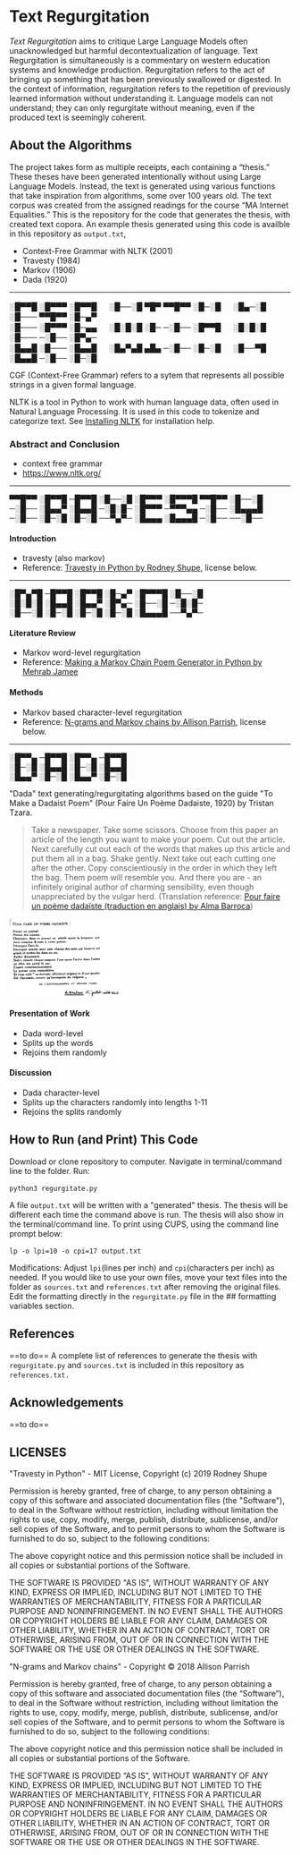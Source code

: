 # Text Regurgitation

*Text Regurgitation* aims to critique Large Language Models often unacknowledged but harmful decontextualization of language. Text Regurgitation is simultaneously is a commentary on western education systems and knowledge production. Regurgitation refers to the act of bringing up something that has been previously swallowed or digested. In the context of information, regurgitation refers to the repetition of previously learned information without understanding it. Language models can not understand; they can only regurgitate without meaning, even if the produced text is seemingly coherent. 

## About the Algorithms

The project takes form as multiple receipts, each containing a “thesis.” These theses have been generated intentionally without using Large Language Models. Instead, the text is generated using various functions that take inspiration from algorithms, some over 100 years old. The text corpus was created from the assigned readings for the course “MA Internet Equalities.” This is the repository for the code that generates the thesis, with created text copora. An example thesis generated using this code is availble in this repository as `output.txt`,

* Context-Free Grammar with NLTK (2001)
* Travesty (1984)
* Markov (1906)
* Dada (1920)

- - - 

░█▀▀█ ░█▀▀▀ ░█▀▀█ 　 ░█──░█ ▀█▀ ▀▀█▀▀ ░█─░█ 　 ░█▄─░█ ░█─── ▀▀█▀▀ ░█─▄▀ \
░█─── ░█▀▀▀ ░█─▄▄ 　 ░█░█░█ ░█─ ─░█── ░█▀▀█ 　 ░█░█░█ ░█─── ─░█── ░█▀▄─ \
░█▄▄█ ░█─── ░█▄▄█ 　 ░█▄▀▄█ ▄█▄ ─░█── ░█─░█ 　 ░█──▀█ ░█▄▄█ ─░█── ░█─░█

CGF (Context-Free Grammar) refers to a sytem that represents all possible strings in a given formal language.  

NLTK is a tool in Python to work with human language data, often used in Natural Language Processing. It is used in this code to tokenize and categorize text. See <a href="https://www.nltk.org/install.html" target="_blank">Installing NLTK</a> for installation help.   

### Abstract and Conclusion
* context free grammar
* https://www.nltk.org/

- - - 

▀▀█▀▀ ░█▀▀█ ─█▀▀█ ░█──░█ ░█▀▀▀ ░█▀▀▀█ ▀▀█▀▀ ░█──░█ \
─░█── ░█▄▄▀ ░█▄▄█ ─░█░█─ ░█▀▀▀ ─▀▀▀▄▄ ─░█── ░█▄▄▄█ \
─░█── ░█─░█ ░█─░█ ──▀▄▀─ ░█▄▄▄ ░█▄▄▄█ ─░█── ──░█──

#### Introduction 
* travesty (also markov)
* Reference: <a href="https://github.com/rodneyshupe/travestypy" target="_blank">Travesty in Python by Rodney Shupe</a>, license below.

- - - 

░█▀▄▀█ ─█▀▀█ ░█▀▀█ ░█─▄▀ ░█▀▀▀█ ░█──░█ \
░█░█░█ ░█▄▄█ ░█▄▄▀ ░█▀▄─ ░█──░█ ─░█░█─ \
░█──░█ ░█─░█ ░█─░█ ░█─░█ ░█▄▄▄█ ──▀▄▀─

#### Literature Review  
* Markov word-level regurgitation
* Reference: <a href="https://medium.com/upperlinecode/making-a-markov-chain-poem-generator-in-python-4903d0586957" target="_blank">Making a Markov Chain Poem Generator in Python by Mehrab Jamee</a>

#### Methods 
* Markov based character-level regurgitation
* Reference: <a href="https://github.com/aparrish/rwet/blob/master/ngrams-and-markov-chains.ipynb" target="_blank">N-grams and Markov chains by Allison Parrish</a>, license below.

- - -

░█▀▀▄ ─█▀▀█ ░█▀▀▄ ─█▀▀█ \
░█─░█ ░█▄▄█ ░█─░█ ░█▄▄█ \
░█▄▄▀ ░█─░█ ░█▄▄▀ ░█─░█

"Dada" text generating/regurgitating algorithms based on the guide "To Make a Dadaist Poem" (Pour Faire Un Poème Dadaiste, 1920) by Tristan Tzara. 

> Take a newspaper. Take some scissors. Choose from this paper an article of the length you want to make your poem. Cut out the article. Next carefully cut out each of the words that makes up this article and put them all in a bag. Shake gently. Next take out each cutting one after the other. Copy conscientiously in the order in which they left the bag. Them poem will resemble you. And there you are - an infinitely original author of charming sensibility, even though unappreciated by the vulgar herd. (Translation reference: <a href="https://lyricstranslate.com/fr/make-dadaist-poem-pour-faire-un-po%C3%A8me-dada%C3%AFste.html" target="_blank">Pour faire un poème dadaïste (traduction en anglais) by Alma Barroca</a>)

<img src="https://github.com/lexahl/text-regurgitation/blob/main/img/tt1920.png?raw=true" alt="Prenez un journal. Prenez des ciseaux. Choisissez dans ce journal un article ayant la longueur que vous comptez donner à votre poème. Découpez l’article. Découpez ensuite avec soin chacun des mots qui forment cet article et mettez-les dans un sac. Agitez doucement. Sortez ensuite chaque coupure l’une après l’autre. Copiez les consciencieusement dans l’ordre où elles ont quitté le sac. Le poème vous ressemblera. Et vous voilà un écrivain infiniment original et d’une sensibilité charmante, encore qu’incomprise du vulgaire." title="Text Regurgitation" width="200"/>

#### Presentation of Work 
* Dada word-level
* Splits up the words
* Rejoins them randomly

#### Discussion
* Dada character-level 
* Splits up the characters randomly into lengths 1-11
* Rejoins the splits randomly



## How to Run (and Print) This Code
Download or clone repository to computer. Navigate in terminal/command line to the folder. Run:

```
python3 regurgitate.py
```

A file `output.txt` will be written with a "generated" thesis. The thesis will be different each time the command above is run. The thesis will also show in the terminal/command line. To print using CUPS, using the command line prompt below: 

```
lp -o lpi=10 -o cpi=17 output.txt
```

Modifications: Adjust `lpi`(lines per inch) and `cpi`(characters per inch) as needed. If you would like to use your own files, move your text files into the folder as `sources.txt` and `references.txt` after removing the original files. Edit the formatting directly in the `regurgitate.py` file in the ## formatting variables section. 



## References
==to do==
A complete list of references to generate the thesis with `regurgitate.py` and `sources.txt` is included in this repository as `references.txt.`



## Acknowledgements
==to do==



## LICENSES
"Travesty in Python" - MIT License, Copyright (c) 2019 Rodney Shupe

Permission is hereby granted, free of charge, to any person obtaining a copy
of this software and associated documentation files (the "Software"), to deal
in the Software without restriction, including without limitation the rights
to use, copy, modify, merge, publish, distribute, sublicense, and/or sell
copies of the Software, and to permit persons to whom the Software is
furnished to do so, subject to the following conditions:

The above copyright notice and this permission notice shall be included in all
copies or substantial portions of the Software.

THE SOFTWARE IS PROVIDED "AS IS", WITHOUT WARRANTY OF ANY KIND, EXPRESS OR
IMPLIED, INCLUDING BUT NOT LIMITED TO THE WARRANTIES OF MERCHANTABILITY,
FITNESS FOR A PARTICULAR PURPOSE AND NONINFRINGEMENT. IN NO EVENT SHALL THE
AUTHORS OR COPYRIGHT HOLDERS BE LIABLE FOR ANY CLAIM, DAMAGES OR OTHER
LIABILITY, WHETHER IN AN ACTION OF CONTRACT, TORT OR OTHERWISE, ARISING FROM,
OUT OF OR IN CONNECTION WITH THE SOFTWARE OR THE USE OR OTHER DEALINGS IN THE
SOFTWARE.



"N-grams and Markov chains" - Copyright © 2018 Allison Parrish

Permission is hereby granted, free of charge, to any person obtaining a copy of
this software and associated documentation files (the “Software”), to deal in
the Software without restriction, including without limitation the rights to
use, copy, modify, merge, publish, distribute, sublicense, and/or sell copies
of the Software, and to permit persons to whom the Software is furnished to do
so, subject to the following conditions:

The above copyright notice and this permission notice shall be included in all
copies or substantial portions of the Software.

THE SOFTWARE IS PROVIDED “AS IS”, WITHOUT WARRANTY OF ANY KIND, EXPRESS OR
IMPLIED, INCLUDING BUT NOT LIMITED TO THE WARRANTIES OF MERCHANTABILITY,
FITNESS FOR A PARTICULAR PURPOSE AND NONINFRINGEMENT. IN NO EVENT SHALL THE
AUTHORS OR COPYRIGHT HOLDERS BE LIABLE FOR ANY CLAIM, DAMAGES OR OTHER
LIABILITY, WHETHER IN AN ACTION OF CONTRACT, TORT OR OTHERWISE, ARISING FROM,
OUT OF OR IN CONNECTION WITH THE SOFTWARE OR THE USE OR OTHER DEALINGS IN THE
SOFTWARE.

